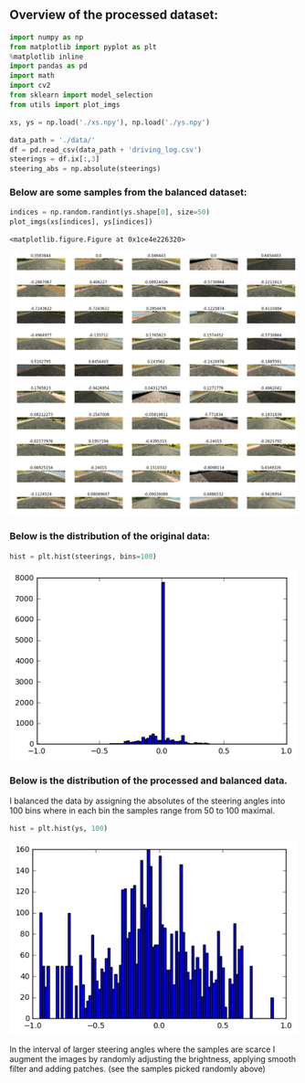 
## Overview of the processed dataset:


```python
import numpy as np
from matplotlib import pyplot as plt
%matplotlib inline
import pandas as pd
import math
import cv2
from sklearn import model_selection
from utils import plot_imgs
```


```python
xs, ys = np.load('./xs.npy'), np.load('./ys.npy')
```


```python
data_path = './data/'
df = pd.read_csv(data_path + 'driving_log.csv')
steerings = df.ix[:,3]
steering_abs = np.absolute(steerings)
```

### Below are some samples from the balanced dataset: 


```python
indices = np.random.randint(ys.shape[0], size=50)
plot_imgs(xs[indices], ys[indices])
```


    <matplotlib.figure.Figure at 0x1ce4e226320>



![png](output_5_1.png)


### Below is the distribution of the original data:


```python
hist = plt.hist(steerings, bins=100)
```


![png](output_7_0.png)


### Below is the distribution of the processed and balanced data.

I balanced the data by assigning the absolutes of the steering angles into 100 bins where in each bin the samples range from 50 to 100 maximal.


```python
hist = plt.hist(ys, 100)
```


![png](output_9_0.png)


In the interval of larger steering angles where the samples are scarce I augment the images by randomly adjusting the brightness, applying smooth filter and adding patches. (see the samples picked randomly above)
